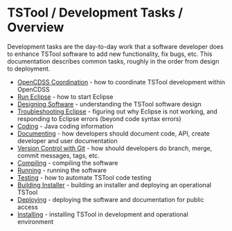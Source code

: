 # TSTool / Development Tasks / Overview #

Development tasks are the day-to-day work that a software developer does to enhance TSTool software
to add new functionality, fix bugs, etc.
This documentation describes common tasks, roughly in the order from design to deployment.

* [OpenCDSS Coordination](opencdss-coord/opencdss-coord) - how to coordinate TSTool development within OpenCDSS
* [Run Eclipse](run-eclipse/run-eclipse) - how to start Eclipse
* [Designing Software](designing-software/designing-software) - understanding the TSTool software design
* [Troubleshooting Eclipse](troubleshooting-eclipse/troubleshooting-eclipse) - figuring out why Eclipse is not working, and responding to Eclipse errors (beyond code syntax errors)
* [Coding](coding/coding) - Java coding information
* [Documenting](documenting/documenting) - how developers should document code, API, create developer and user documentation
* [Version Control with Git](version-control/version-control) - how should developers do branch, merge, commit messages, tags, etc.
* [Compiling](compiling/compiling) - compiling the software
* [Running](running/running) - running the software
* [Testing](testing/testing) - how to automate TSTool code testing
* [Building Installer](building-installer/building-installer) - building an installer and deploying an operational TSTool
* [Deploying](deploying/deploying) - deploying the software and documentation for public access
* [Installing](installing/installing) - installing TSTool in development and operational environment
